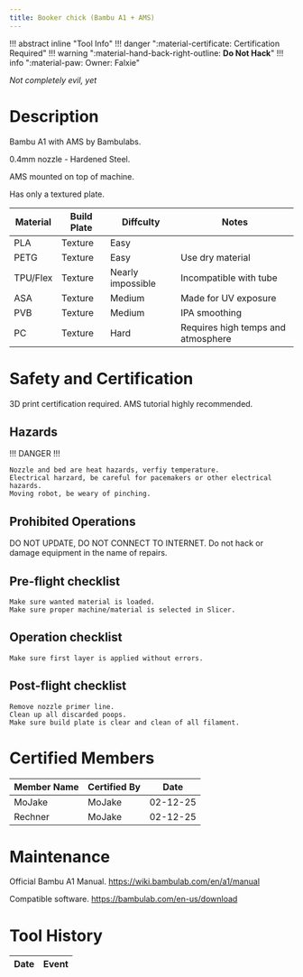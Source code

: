 ```yaml
---
title: Booker chick (Bambu A1 + AMS)
---
```


!!! abstract inline "Tool Info"
    !!! danger ":material-certificate: Certification Required"
    !!! warning ":material-hand-back-right-outline: __Do Not Hack__"
    !!! info ":material-paw: Owner: Falxie"

_Not completely evil, yet_

# Description

Bambu A1 with AMS by Bambulabs.

0.4mm nozzle - Hardened Steel.

AMS mounted on top of machine.

Has only a textured plate.

|Material|Build Plate|Diffculty|Notes
|------|------|------|------|
|PLA|Texture|Easy|
|PETG|Texture|Easy|Use dry material
|TPU/Flex|Texture|Nearly impossible|Incompatible with tube
|ASA|Texture|Medium|Made for UV exposure
|PVB|Texture|Medium|IPA smoothing
|PC|Texture|Hard|Requires high temps and atmosphere

# Safety and Certification

3D print certification required.
AMS tutorial highly recommended.

## Hazards

!!! DANGER !!!

    Nozzle and bed are heat hazards, verfiy temperature.
    Electrical harzard, be careful for pacemakers or other electrical hazards.
    Moving robot, be weary of pinching. 

## Prohibited Operations

DO NOT UPDATE, DO NOT CONNECT TO INTERNET.
Do not hack or damage equipment in the name of repairs.

## Pre-flight checklist

    Make sure wanted material is loaded.
    Make sure proper machine/material is selected in Slicer. 

## Operation checklist

    Make sure first layer is applied without errors.

## Post-flight checklist

    Remove nozzle primer line.
    Clean up all discarded poops.
    Make sure build plate is clear and clean of all filament. 


# Certified Members

|Member Name | Certified By | Date           |
|------------|--------------|----------------|
|MoJake|MoJake|02-12-25|
|Rechner|MoJake|02-12-25|



# Maintenance

Official Bambu A1 Manual. 
https://wiki.bambulab.com/en/a1/manual

Compatible software.
https://bambulab.com/en-us/download

# Tool History

|Date | Event |
|-----|-------|
